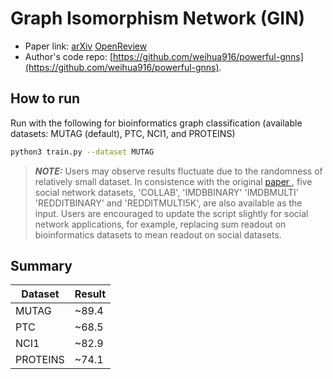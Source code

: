 Graph Isomorphism Network (GIN)
============

- Paper link: [arXiv](https://arxiv.org/abs/1810.00826) [OpenReview](https://openreview.net/forum?id=ryGs6iA5Km) 
- Author's code repo: [https://github.com/weihua916/powerful-gnns](https://github.com/weihua916/powerful-gnns).


How to run
-------

Run with the following for bioinformatics graph classification (available datasets: MUTAG (default), PTC, NCI1, and PROTEINS)
```bash
python3 train.py --dataset MUTAG
```

> **_NOTE:_**  Users may observe results fluctuate due to the randomness of relatively small dataset.  In consistence with the original [paper ](https://arxiv.org/abs/1810.00826), five social network datasets, 'COLLAB', 'IMDBBINARY' 'IMDBMULTI' 'REDDITBINARY' and 'REDDITMULTI5K', are also available as the input. Users are encouraged to update the script slightly for social network applications, for example, replacing sum readout on bioinformatics datasets to mean readout on social datasets.


Summary
-------
| Dataset       | Result 
| ------------- | -------
| MUTAG         | ~89.4    
| PTC           | ~68.5   
| NCI1          | ~82.9    
| PROTEINS      | ~74.1   
